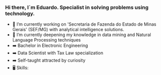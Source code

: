 ### Hi there, I´m Eduardo. Specialist in solving problems using technology.
- 🔭 I’m currently working on 'Secretaria de Fazenda do Estado de Minas Gerais' (SEF/MG) with analytical intelligence solutions.
- 🌱 I’m  currently deepening my knowledge in data mining and Natural Language Processing techniques
- :arrow_right: Bachelor in Electronic Engineering
- :arrow_right: Data Scientist with Tax Law specialization
- :arrow_right: Self-taught attracted by curiosity
- 🖥️ Skills:
<!--
**elossio/elossio** is a ✨ _special_ ✨ repository because its `README.md` (this file) appears on your GitHub profile.

Here are some ideas to get you started:

- 🔭 I’m currently working on ...
- 🌱 I’m currently learning ...
- 👯 I’m looking to collaborate on ...
- 🤔 I’m looking for help with ...
- 💬 Ask me about ...
- 📫 How to reach me: ...
- 😄 Pronouns: ...
- ⚡ Fun fact: ...
-->
